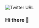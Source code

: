 ![Twitter URL](https://img.shields.io/twitter/url?label=Alisson&style=social&url=https%3A%2F%2Ftwitter.com%2Falissonrangel10)
### Hi there 👋

<!--
**alissonrangel/alissonrangel** is a ✨ _special_ ✨ repository because its `README.md` (this file) appears on your GitHub profile.

Here are some ideas to get you started:

- 🔭 I’m currently working on ...
- 🌱 I’m currently learning ...
- 👯 I’m looking to collaborate on ...
- 🤔 I’m looking for help with ...
- 💬 Ask me about ...
- 📫 How to reach me: ...
- 😄 Pronouns: ...
- ⚡ Fun fact: ...
-->
